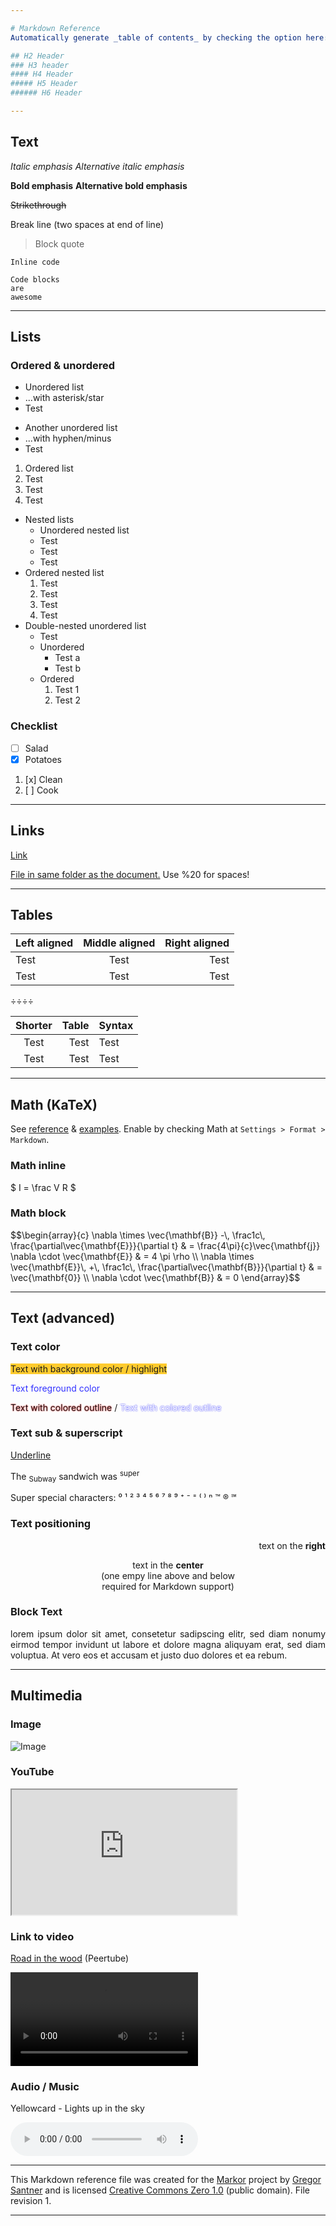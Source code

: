 ```yaml
---

# Markdown Reference
Automatically generate _table of contents_ by checking the option here: `Settings > Format > Markdown`.

## H2 Header
### H3 header
#### H4 Header
##### H5 Header
###### H6 Header

---
```


## Text

*Italic emphasis*
_Alternative italic emphasis_

**Bold emphasis**
__Alternative bold emphasis__

~~Strikethrough~~

Break line (two spaces at end of line)  

> Block quote

`Inline code`

```
Code blocks
are
awesome
```

---
 
## Lists
### Ordered & unordered

* Unordered list
* ...with asterisk/star
* Test

- Another unordered list
- ...with hyphen/minus
- Test

1. Ordered list
2. Test
3. Test
4. Test

- Nested lists
    * Unordered nested list
    * Test
    * Test
    * Test
- Ordered nested list
    1. Test
    2. Test
    3. Test
    4. Test
- Double-nested unordered list
    - Test
    - Unordered
        - Test a
        - Test b
    - Ordered
        1. Test 1
        2. Test 2

### Checklist
* [ ] Salad
* [x] Potatoes

1. [x] Clean
2. [ ] Cook

---

## Links
[Link](https://duckduckgo.com/)

[File in same folder as the document.](markor-markdown-reference.md) Use %20 for spaces!

---

## Tables

| Left aligned | Middle aligned | Right aligned |
| :--------------- | :------------------: | -----------------: |
| Test                 | Test                      | Test                    |
| Test                 | Test                      | Test                    |

÷÷÷÷

Shorter | Table | Syntax
:---: | ---: | :---
Test | Test | Test
Test | Test | Test

<!-- Comment: Not visibile in view. Can also be across multiple lines. -->

---

## Math (KaTeX)
See [reference](https://katex.org/docs/supported.html) & [examples](https://github.com/waylonflinn/markdown-it-katex/blob/master/README.md). Enable by checking Math at `Settings > Format > Markdown`.

### Math inline

$ I = \frac V R $

### Math block

<div>
$$\begin{array}{c} \nabla \times \vec{\mathbf{B}} -\, \frac1c\, \frac{\partial\vec{\mathbf{E}}}{\partial t} & = \frac{4\pi}{c}\vec{\mathbf{j}} \nabla \cdot \vec{\mathbf{E}} & = 4 \pi \rho \\ \nabla \times \vec{\mathbf{E}}\, +\, \frac1c\, \frac{\partial\vec{\mathbf{B}}}{\partial t} & = \vec{\mathbf{0}} \\ \nabla \cdot \vec{\mathbf{B}} & = 0 \end{array}$$
</div>

---

## Text (advanced)

### Text color

<span style='background-color:#ffcb2e;'>Text with background color / highlight</span>

<span style='color:#3333ff;'>Text foreground color</span>

<span style='text-shadow: 0px 0px 2px #FF0000;'>Text with colored outline</span> / <span style='text-shadow: 0px 0px 2px #0000FF; color: white'>Text with colored outline</span>


### Text sub & superscript

<u>Underline</u>

The <sub>Subway</sub> sandwich was <sup>super</sup>

Super special characters: ⁰ ¹ ² ³ ⁴ ⁵ ⁶ ⁷ ⁸ ⁹ ⁺ ⁻ ⁼ ⁽ ⁾ ⁿ ™ ® ℠

### Text positioning
<div align='right'>

text on the **right**

</div>

<div align='center'>

text in the **center**  
(one empy line above and below  
required for Markdown support)

</div>

### Block Text

<div style='text-align: justify; text-justify: inter-word;'>
lorem ipsum dolor sit amet, consetetur sadipscing elitr, sed diam nonumy eirmod tempor invidunt ut labore et dolore magna aliquyam erat, sed diam voluptua. At vero eos et accusam et justo duo dolores et ea rebum. 
</div>

---

## Multimedia

### Image
![Image](https://gsantner.net/assets/blog/img/markor/markor-v1-7-showcase-3.jpg)

### YouTube
<iframe width='360' height='200' src='https://www.youtube.com/embed/RJREFH7Lmm8'> </iframe>

### Link to video
[Road in the wood](https://open.tube/videos/watch/8116312a-dbbd-43a3-9260-9ea6367c72fc) (Peertube)
<div><video controls><source src='https://peertube.mastodon.host/download/videos/8116312a-dbbd-43a3-9260-9ea6367c72fc-480.mp4' </source></video></div>

<!--  Local video file <div><video controls><source src='voice-parrot.mp4' </source></video></div> -->

### Audio / Music
Yellowcard - Lights up in the sky

<audio controls src='../Music/mp3/Yellowcard/[2007]%20Paper%20Walls/Yellowcard%20-%2005%20-%20Light%20Up%20the%20Sky.mp3'></audio>

---

This Markdown reference file was created for the [Markor](https://gsantner.net/project/markor?source=markdownref) project by [Gregor Santner](https://gsantner.net) and is licensed [Creative Commons Zero 1.0](https://creativecommons.org/publicdomain/zero/1.0/legalcode) (public domain). File revision 1.

---


